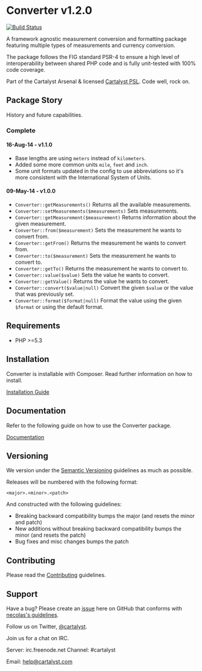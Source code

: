# Converter v1.2.0

[![Build Status](http://ci.cartalyst.com/build-status/svg/4)](http://ci.cartalyst.com/build-status/view/4)

A framework agnostic measurement conversion and formatting package featuring multiple types of measurements and currency conversion.

The package follows the FIG standard PSR-4 to ensure a high level of interoperability between shared PHP code and is fully unit-tested with 100% code coverage.

Part of the Cartalyst Arsenal & licensed [Cartalyst PSL](license.txt). Code well, rock on.

## Package Story

History and future capabilities.

### Complete

#### 16-Aug-14 - v1.1.0

- Base lengths are using `meters` instead of `kilometers`.
- Added some more common units `mile`, `feet` and `inch`.
- Some unit formats updated in the config to use abbreviations so it's more consistent with the International System of Units.

#### 09-May-14 - v1.0.0

- ```Converter::getMeasurements()``` Returns all the available measurements.
- ```Converter::setMeasurements($measurements)``` Sets measurements.
- ```Converter::getMeasurement($measurement)``` Returns information about the given measurement.
- ```Converter::from($measurement)``` Sets the measurement he wants to convert from.
- ```Converter::getFrom()``` Returns the measurement he wants to convert from.
- ```Converter::to($measurement)``` Sets the measurement he wants to convert to.
- ```Converter::getTo()``` Returns the measurement he wants to convert to.
- ```Converter::value($value)``` Sets the value he wants to convert.
- ```Converter::getValue()``` Returns the value he wants to convert.
- ```Converter::convert($value|null)``` Convert the given `$value` or the value that was previously set.
- ```Converter::format($format|null)``` Format the value using the given `$format` or using the default format.

## Requirements

- PHP >=5.3

## Installation

Converter is installable with Composer. Read further information on how to install.

[Installation Guide](https://cartalyst.com/manual/converter#installation)

## Documentation

Refer to the following guide on how to use the Converter package.

[Documentation](https://cartalyst.com/manual/converter)

## Versioning

We version under the [Semantic Versioning](http://semver.org/) guidelines as much as possible.

Releases will be numbered with the following format:

`<major>.<minor>.<patch>`

And constructed with the following guidelines:

* Breaking backward compatibility bumps the major (and resets the minor and patch)
* New additions without breaking backward compatibility bumps the minor (and resets the patch)
* Bug fixes and misc changes bumps the patch

## Contributing

Please read the [Contributing](contributing.md) guidelines.

## Support

Have a bug? Please create an [issue](https://github.com/cartalyst/converter/issues) here on GitHub that conforms with [necolas's guidelines](https://github.com/necolas/issue-guidelines).

Follow us on Twitter, [@cartalyst](http://twitter.com/cartalyst).

Join us for a chat on IRC.

Server: irc.freenode.net
Channel: #cartalyst

Email: help@cartalyst.com
